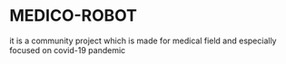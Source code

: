 # MEDICO-ROBOT
it is a community project which is  made for medical field and especially focused on covid-19 pandemic
